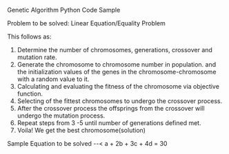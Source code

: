 Genetic Algorithm Python Code Sample

Problem to be solved: Linear Equation/Equality Problem

This follows as:
1. Determine the number of chromosomes, generations, crossover and mutation rate.
2. Generate the chromosome to chromosome number in population. and the initialization values of the genes in the chromosome-chromosome with a random value to it.
3. Calculating and evaluating the fitness of the chromosome via objective function.
4. Selecting of the fittest chromosomes to undergo the crossover process.
5. After the crossover process the offsprings from the crossover will undergo the mutation process.
6. Repeat steps from 3 -5 until number of generations defined met.
7. Voila! We get the best chromosome(solution)

Sample Equation to be solved --< a + 2b + 3c + 4d = 30
